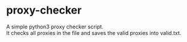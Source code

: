 # proxy-checker
 A simple python3 proxy checker script.<br>
 It checks all proxies in the file and saves the valid proxies into valid.txt.
